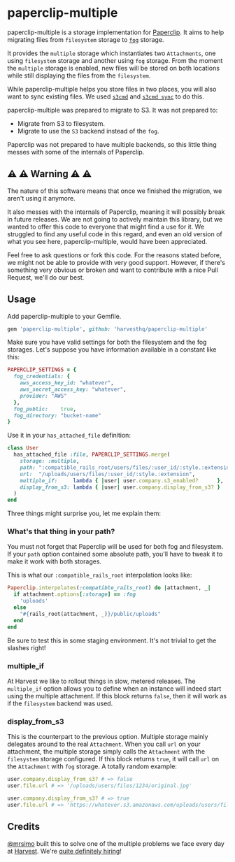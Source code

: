 # paperclip-multiple

paperclip-multiple is a storage implementation for [Paperclip](https://github.com/thoughtbot/paperclip).
It aims to help migrating files from `filesystem` storage to [`fog`](http://fog.io) storage.

It provides the `multiple` storage which instantiates two `Attachments`, one using `filesystem` storage
and another using `fog` storage. From the moment the `multiple` storage is enabled, new files
will be stored on both locations while still displaying the files from the `filesystem`.

While paperclip-multiple helps you store files in two places, you will also want to sync
existing files. We used [`s3cmd`](http://s3tools.org/s3cmd) and
[`s3cmd sync`](http://s3tools.org/s3cmd-sync) to do this.

paperclip-multiple was prepared to migrate to S3. It was not prepared to:

* Migrate from S3 to filesystem.
* Migrate to use the `S3` backend instead of the `fog`.

Paperclip was not prepared to have multiple backends, so this little thing messes with
some of the internals of Paperclip.

## :warning: :warning: Warning :warning: :warning:

The nature of this software means that once we finished the migration, we aren't using it anymore.

It also messes with the internals of Paperclip, meaning it will possibly break in future
releases. We are not going to actively maintain this library, but we wanted to offer this code to
everyone that might find a use for it. We struggled to find any useful code in this regard, and
even an old version of what you see here, paperclip-multiple, would have been appreciated.

Feel free to ask questions or fork this code. For the reasons stated before, we might not be able
to provide with very good support. However, if there's something very obvious or broken and want
to contribute with a nice Pull Request, we'll do our best.

## Usage

Add paperclip-multiple to your Gemfile.

```ruby
gem 'paperclip-multiple', github: 'harvesthq/paperclip-multiple'
```

Make sure you have valid settings for both the filesystem and the fog storages. Let's suppose
you have information available in a constant like this:

```ruby
PAPERCLIP_SETTINGS = {
  fog_credentials: {
    aws_access_key_id: "whatever",
    aws_secret_access_key: "whatever",
    provider: "AWS"
  },
  fog_public:    true,
  fog_directory: "bucket-name"
}
```

Use it in your `has_attached_file` definition:

```ruby
class User
  has_attached_file :file, PAPERCLIP_SETTINGS.merge(
    storage: :multiple,
    path: ":compatible_rails_root/users/files/:user_id/:style.:extension",
    url:  "/uploads/users/files/:user_id/:style.:extension",
    multiple_if:     lambda { |user| user.company.s3_enabled?      },
    display_from_s3: lambda { |user| user.company.display_from_s3? }
  )
end
```

Three things might surprise you, let me explain them:

### What's that thing in your path?

You must not forget that Paperclip will be used for both fog and filesystem. If your `path`
option contained some absolute path, you'll have to tweak it to make it work with both storages.

This is what our `:compatible_rails_root` interpolation looks like:

```ruby
Paperclip.interpolates(:compatible_rails_root) do |attachment, _|
  if attachment.options[:storage] == :fog
    'uploads'
  else
    "#{rails_root(attachment, _)}/public/uploads"
  end
end
```

Be sure to test this in some staging environment. It's not trivial to get the slashes right!

### multiple_if

At Harvest we like to rollout things in slow, metered releases. The `multiple_if` option allows
you to define when an instance will indeed start using the multiple attachment. If this block
returns `false`, then it will work as if the `filesystem` backend was used.

### display_from_s3

This is the counterpart to the previous option. Multiple storage mainly delegates around
to the real `Attachment`. When you call `url` on your attachment, the multiple storage simply
calls the `Attachment` with the `filesystem` storage configured. If this block returns `true`,
it will call `url` on the `Attachment` with `fog` storage. A totally random example:

```ruby
user.company.display_from_s3? # => false
user.file.url # => '/uploads/users/files/1234/original.jpg'

user.company.display_from_s3? # => true
user.file.url # => 'https://whatever.s3.amazonaws.com/uploads/users/files/1234/original.jpg'
```

## Credits

[@mrsimo](https://github.com/mrsimo) built this to solve one of the multiple problems we face every day at
[Harvest](http://www.getharvest.com). We're [quite definitely hiring](http://www.getharvest.com/careers)!
